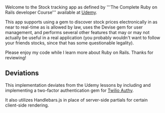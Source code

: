 Welcome to the Stock tracking app as defined by '''The Complete Ruby on Rails developer Course'''
available at [Udemy](https://www.udemy.com/the-complete-ruby-on-rails-developer-course).

This app supports using a gem to discover stock prices electronically in as near to real-time
as is allowed by law, uses the Devise gem for user management, and performs several other
features that may or may not actually be useful in a real application (you probably wouldn't
want to follow your friends stocks, since that has some questionable legality).

Please enjoy my code while I learn more about Ruby on Rails.  Thanks for reviewing!


## Deviations
This implementation deviates from the Udemy lessons by including and implementing a two-factor
authentication gem for [Twilio Authy](https://www.authy.com/).

It also utilizes Handlebars.js in place of server-side partials for certain client-side rendering.
